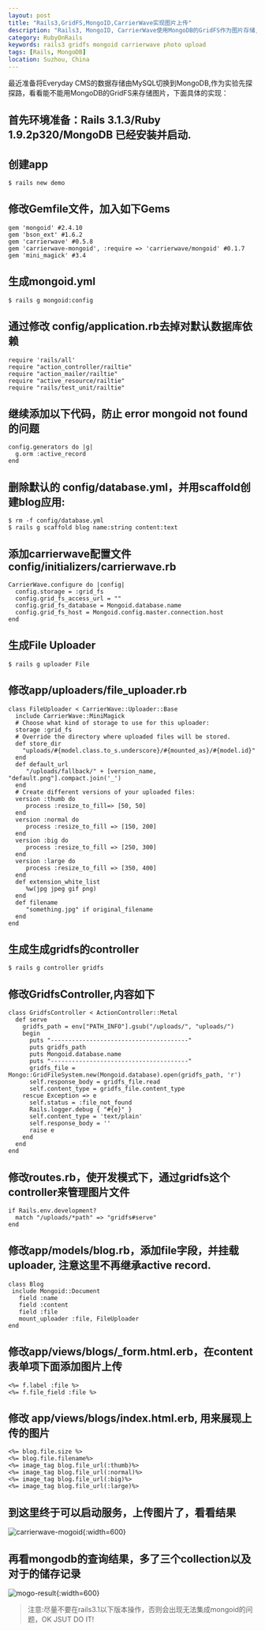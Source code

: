 ```yaml
---
layout: post
title: "Rails3,GridFS,MongoID,CarrierWave实现图片上传"
description: "Rails3, MongoID, CarrierWave使用MongoDB的GridFS作为图片存储,实现图片上传功能"
category: RubyOnRails
keywords: rails3 gridfs mongoid carrierwave photo upload
tags: [Rails, MongoDB]
location: Suzhou, China
---
```


最近准备将Everyday CMS的数据存储由MySQL切换到MongoDB,作为实验先探探路，看看能不能用MongoDB的GridFS来存储图片，下面具体的实现：

## 首先环境准备：Rails 3.1.3/Ruby 1.9.2p320/MongoDB 已经安装并启动.

## 创建app

	$ rails new demo

## 修改Gemfile文件，加入如下Gems

	gem 'mongoid' #2.4.10
	gem 'bson_ext' #1.6.2
	gem 'carrierwave' #0.5.8
	gem 'carrierwave-mongoid', :require => 'carrierwave/mongoid' #0.1.7
	gem 'mini_magick' #3.4

## 生成mongoid.yml

	$ rails g mongoid:config

## 通过修改 config/application.rb去掉对默认数据库依赖

	require 'rails/all'
	require "action_controller/railtie"
	require "action_mailer/railtie"
	require "active_resource/railtie"
	require "rails/test_unit/railtie"

## 继续添加以下代码，防止 error mongoid not found 的问题

	config.generators do |g|
	  g.orm :active_record
	end

## 删除默认的 config/database.yml，并用scaffold创建blog应用:

	$ rm -f config/database.yml
	$ rails g scaffold blog name:string content:text

## 添加carrierwave配置文件 config/initializers/carrierwave.rb

	CarrierWave.configure do |config|
	  config.storage = :grid_fs
	  config.grid_fs_access_url = ""
	  config.grid_fs_database = Mongoid.database.name
	  config.grid_fs_host = Mongoid.config.master.connection.host
	end

## 生成File Uploader

	$ rails g uploader File

## 修改app/uploaders/file_uploader.rb

	class FileUploader < CarrierWave::Uploader::Base
	  include CarrierWave::MiniMagick
	  # Choose what kind of storage to use for this uploader:
	  storage :grid_fs
	  # Override the directory where uploaded files will be stored.
	  def store_dir
		"uploads/#{model.class.to_s.underscore}/#{mounted_as}/#{model.id}"
	  end
	  def default_url
		 "/uploads/fallback/" + [version_name, "default.png"].compact.join('_')
	  end
	  # Create different versions of your uploaded files:
	  version :thumb do
		 process :resize_to_fill=> [50, 50]
	  end
	  version :normal do
		 process :resize_to_fill => [150, 200]
	  end
	  version :big do
		 process :resize_to_fill => [250, 300]
	  end
	  version :large do
		 process :resize_to_fill => [350, 400]
	  end
	  def extension_white_list
		 %w(jpg jpeg gif png)
	  end
	  def filename
		 "something.jpg" if original_filename
	  end
	end

## 生成生成gridfs的controller

	$ rails g controller gridfs

## 修改GridfsController,内容如下

	class GridfsController < ActionController::Metal
	  def serve
		gridfs_path = env["PATH_INFO"].gsub("/uploads/", "uploads/")
		begin
		  puts "---------------------------------------"
		  puts gridfs_path
		  puts Mongoid.database.name
		  puts "---------------------------------------"
		  gridfs_file = Mongo::GridFileSystem.new(Mongoid.database).open(gridfs_path, 'r')
		  self.response_body = gridfs_file.read
		  self.content_type = gridfs_file.content_type
		rescue Exception => e
		  self.status = :file_not_found
		  Rails.logger.debug { "#{e}" }
		  self.content_type = 'text/plain'
		  self.response_body = ''
		  raise e
		end
	  end
	end

## 修改routes.rb，使开发模式下，通过gridfs这个controller来管理图片文件

	if Rails.env.development?
	  match "/uploads/*path" => "gridfs#serve"
	end

## 修改app/models/blog.rb，添加file字段，并挂载uploader, 注意这里不再继承active record.

	class Blog
	 include Mongoid::Document
	   field :name
	   field :content
	   field :file
	   mount_uploader :file, FileUploader
	end

## 修改app/views/blogs/_form.html.erb，在content表单项下面添加图片上传

    <%= f.label :file %>
    <%= f.file_field :file %>

## 修改 app/views/blogs/index.html.erb, 用来展现上传的图片

	<%= blog.file.size %>
	<%= blog.file.filename%>
	<%= image_tag blog.file_url(:thumb)%>
	<%= image_tag blog.file_url(:normal)%>
	<%= image_tag blog.file_url(:big)%>
	<%= image_tag blog.file_url(:large)%>

## 到这里终于可以启动服务，上传图片了，看看结果

![carrierwave-mogoid](/images/post/carrierwave-mongoid.png){:width=600}

## 再看mongodb的查询结果，多了三个collection以及对于的储存记录

![mogo-result](/images/post/mongodb-result.png){:width=600}

> 注意:尽量不要在rails3.1以下版本操作，否则会出现无法集成mongoid的问题，OK JSUT DO IT!

